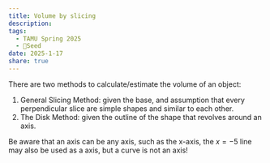 ```yaml
---
title: Volume by slicing
description: 
tags:
  - TAMU Spring 2025
  - 🌱Seed
date: 2025-1-17
share: true
---
```

There are two methods to calculate/estimate the volume of an object:
1. General Slicing Method: given the base, and assumption that every perpendicular slice are simple shapes and similar to each other.
2. The Disk Method: given the outline of the shape that revolves around an axis.

Be aware that an axis can be any axis, such as the x-axis, the $x = -5$ line may also be used as a axis, but a curve is not an axis!